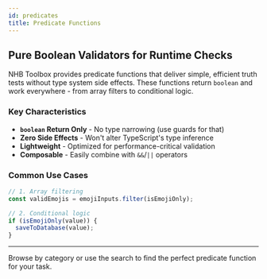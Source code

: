 ```yaml
---
id: predicates
title: Predicate Functions
---
```


## Pure Boolean Validators for Runtime Checks

NHB Toolbox provides predicate functions that deliver simple, efficient truth tests without type system side effects. These functions return `boolean` and work everywhere - from array filters to conditional logic.

### Key Characteristics

- **`boolean` Return Only** - No type narrowing (use guards for that)
- **Zero Side Effects** - Won't alter TypeScript's type inference
- **Lightweight** - Optimized for performance-critical validation
- **Composable** - Easily combine with `&&`/`||` operators

### Common Use Cases

```ts
// 1. Array filtering
const validEmojis = emojiInputs.filter(isEmojiOnly);

// 2. Conditional logic
if (isEmojiOnly(value)) {
  saveToDatabase(value);
}
```

---

Browse by category or use the search to find the perfect predicate function for your task.
